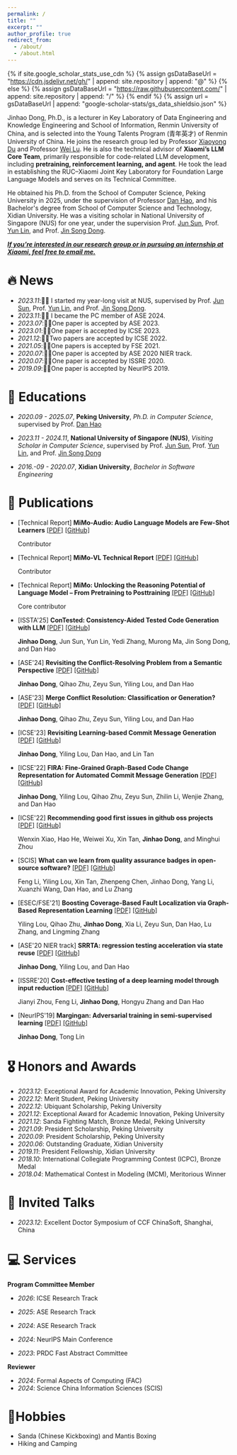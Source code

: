 ```yaml
---
permalink: /
title: ""
excerpt: ""
author_profile: true
redirect_from: 
  - /about/
  - /about.html
---
```


{% if site.google_scholar_stats_use_cdn %}
{% assign gsDataBaseUrl = "https://cdn.jsdelivr.net/gh/" | append: site.repository | append: "@" %}
{% else %}
{% assign gsDataBaseUrl = "https://raw.githubusercontent.com/" | append: site.repository | append: "/" %}
{% endif %}
{% assign url = gsDataBaseUrl | append: "google-scholar-stats/gs_data_shieldsio.json" %}

<span class='anchor' id='about-me'></span>

Jinhao Dong, Ph.D., is a lecturer in Key Laboratory of Data Engineering and Knowledge Engineering and School of Information, Renmin University of China, and is selected into the Young Talents Program (青年英才) of Renmin University of China. He joins the research group led by Professor [Xiaoyong Du](http://info.ruc.edu.cn/jsky/szdw/ajxjgcx/jsjkxyjsx1/js2/7374b0a3f58045fc9543703ccea2eb9c.htm) and Professor [Wei Lu](http://info.ruc.edu.cn/jsky/szdw/ajxjgcx/jsjkxyjsx1/js2/43edc05040f54656aed4869bb7969de0.htm). He is also the technical advisor of **Xiaomi’s LLM Core Team**, primarily responsible for code-related LLM development, including **pretraining, reinforcement learning, and agent**. He took the lead in establishing the RUC–Xiaomi Joint Key Laboratory for Foundation Large Language Models and serves on its Technical Committee.

He obtained his Ph.D. from the School of Computer Science, Peking University in 2025, under the supervision of Professor [Dan Hao](https://sites.google.com/view/danhao/), and his Bachelor's degree from School of Computer Science and Technology, Xidian University. He was a visiting scholar in National University of Singapore (NUS) for one year, under the supervision Prof. [Jun Sun](https://sunjun.site/), Prof. [Yun Lin](http://linyun.info/), and Prof. [Jin Song Dong](https://www.comp.nus.edu.sg/~dongjs/).

<!-- His research goal is achieving **automatic and trustworthy software development**. More specifically, *to develop reliable tools to automate development process, with the guarantees of soundness.* His research interests also include code change comprehension, fault localization, and semi-supervised learning. -->

***<u>If you’re interested in our research group or in pursuing an internship at Xiaomi, feel free to email me.</u>***

# 🔥 News
- *2023.11*:🎉🎉 I started my year-long visit at NUS, supervised by Prof. [Jun Sun](https://sunjun.site/), Prof. [Yun Lin](http://linyun.info/), and Prof. [Jin Song Dong](https://www.comp.nus.edu.sg/~dongjs/).
- *2023.11*:🎉🎉 I became the PC member of ASE 2024.
- *2023.07*:🎉🎉One paper is accepted by ASE 2023.
- *2023.01*:🎉🎉One paper is accepted by ICSE 2023.
- *2021.12*:🎉🎉Two papers are accepted by ICSE 2022.
- *2021.05*:🎉🎉One papers is accepted by FSE 2021.
- *2020.07*:🎉🎉One paper is accepted by ASE 2020 NIER track.
- *2020.07*:🎉🎉One paper is accepted by ISSRE 2020.
- *2019.09*:🎉🎉One paper is accepted by NeurIPS 2019.

# 📖 Educations

- *2020.09 - 2025.07*, **Peking University**, *Ph.D. in Computer Science*, supervised by Prof. [Dan Hao](https://sites.google.com/view/danhao/) 
- *2023.11 - 2024.11*, **National University of Singapore (NUS)**, *Visiting Scholar in Computer Science*, supervised by Prof. [Jun Sun](https://sunjun.site/), Prof. [Yun Lin](http://linyun.info/), and Prof. [Jin Song Dong](https://www.comp.nus.edu.sg/~dongjs/)

- *2016.-09 - 2020.07*, **Xidian University**, *Bachelor in Software Engineering*

# 📝 Publications 


- [Technical Report] **MiMo-Audio: Audio Language Models are Few-Shot Learners**
<a href='pdfs/mimo-audio.pdf'><i class="fa fa-file-pdf"></i>[PDF]</a>
<a href='https://github.com/XiaomiMiMo/MiMo-Audio'><i class="fab fa-github"></i>[GitHub]</a>
  
  Contributor

- [Technical Report] **MiMo-VL Technical Report**
<a href='pdfs/mimo-vl.pdf'><i class="fa fa-file-pdf"></i>[PDF]</a>
<a href='https://github.com/XiaomiMiMo/MiMo-VL'><i class="fab fa-github"></i>[GitHub]</a>
  
  Contributor


- [Technical Report] **MiMo: Unlocking the Reasoning Potential of Language Model – From Pretraining to Posttraining**
<a href='pdfs/mimo-v1.pdf'><i class="fa fa-file-pdf"></i>[PDF]</a>
<a href='https://github.com/XiaomiMiMo/MiMo'><i class="fab fa-github"></i>[GitHub]</a>
  
  Core contributor

- [ISSTA'25] **ConTested: Consistency-Aided Tested Code Generation with LLM**
<a href='pdfs/issta25_contest.pdf'><i class="fa fa-file-pdf"></i>[PDF]</a>
<a href='https://github.com/DJjjjhao/replication_package'><i class="fab fa-github"></i>[GitHub]</a>
  
  **Jinhao Dong**, Jun Sun, Yun Lin, Yedi Zhang, Murong Ma, Jin Song Dong, and Dan Hao

- [ASE'24] **Revisiting the Conflict-Resolving Problem from a Semantic Perspective**
<a href='pdfs/ase24_formal_merge.pdf'><i class="fa fa-file-pdf"></i>[PDF]</a>
<a href='https://github.com/DJjjjhao/ase24-merge'><i class="fab fa-github"></i>[GitHub]</a>
  
  **Jinhao Dong**, Qihao Zhu, Zeyu Sun, Yiling Lou, and Dan Hao

- [ASE'23] **Merge Conflict Resolution: Classification or Generation?**
<a href='pdfs/ase23_merge.pdf'><i class="fa fa-file-pdf"></i>[PDF]</a>
<a href='https://github.com/DJjjjhao/ase-merge'><i class="fab fa-github"></i>[GitHub]</a>
  
  **Jinhao Dong**, Qihao Zhu, Zeyu Sun, Yiling Lou, and Dan Hao
<!-- [[PDF]](pdfs/ase23_merge.pdf) [[Code]](https://zenodo.org/record/5881117#.YeliUEBBwlI) -->



- [ICSE'23] **Revisiting Learning-based Commit Message Generation** 
<a href='pdfs/icse23_study.pdf'><i class="fa fa-file-pdf"></i>[PDF]</a>
<a href='https://doi.org/10.5281/zenodo.7042270'><i class="fab fa-github"></i>[GitHub]</a>

   **Jinhao Dong**, Yiling Lou, Dan Hao, and Lin Tan

- [ICSE'22]  **FIRA: Fine-Grained Graph-Based Code Change Representation for Automated Commit Message Generation**
<a href='pdfs/icse22_fira.pdf'><i class="fa fa-file-pdf"></i>[PDF]</a>
<a href='https://github.com/DJjjjhao/FIRA-ICSE'><i class="fab fa-github"></i>[GitHub]</a>

  **Jinhao Dong**, Yiling Lou, Qihao Zhu, Zeyu Sun, Zhilin Li, Wenjie Zhang, and Dan Hao

- [ICSE'22] **Recommending good first issues in github oss projects**
<a href='pdfs/icse22_recommend.pdf'><i class="fa fa-file-pdf"></i>[PDF]</a>
<a href='https://zenodo.org/record/5881117#.YeliUEBBwlI'><i class="fab fa-github"></i>[GitHub]</a>
  
  Wenxin Xiao, Hao He, Weiwei Xu, Xin Tan, **Jinhao Dong**, and Minghui Zhou

- [SCIS] **What can we learn from quality assurance badges in open-source software?**
<a href='pdfs/what.pdf'><i class="fa fa-file-pdf"></i>[PDF]</a>
<a href='https://github.com/Spiridempt/Badge'><i class="fab fa-github"></i>[GitHub]</a>

  Feng Li, Yiling Lou, Xin Tan, Zhenpeng Chen, Jinhao Dong, Yang Li, Xuanzhi Wang, Dan Hao, and Lu Zhang

- [ESEC/FSE'21] **Boosting Coverage-Based Fault Localization via Graph-Based Representation Learning** 
<a href='pdfs/fse21_boost.pdf'><i class="fa fa-file-pdf"></i>[PDF]</a>
<a href='https://github.com/yilinglou/Grace'><i class="fab fa-github"></i>[GitHub]</a>

  Yiling Lou, Qihao Zhu, **Jinhao Dong**, Xia Li, Zeyu Sun, Dan Hao, Lu Zhang, and Lingming Zhang

- [ASE'20 NIER track] **SRRTA: regression testing acceleration via state reuse**
<a href='pdfs/ase20_srrta_cost.pdf'><i class="fa fa-file-pdf"></i>[PDF]</a>
<a href='https://github.com/DeepReduce/DeepReduce'><i class="fab fa-github"></i>[GitHub]</a>

  **Jinhao Dong**, Yiling Lou, and Dan Hao

- [ISSRE'20] **Cost-effective testing of a deep learning model through input reduction** 
<a href='pdfs/issre20_cost.pdf'><i class="fa fa-file-pdf"></i>[PDF]</a>
<a href='https://github.com/DeepReduce/DeepReduce'><i class="fab fa-github"></i>[GitHub]</a>

  Jianyi Zhou, Feng Li, **Jinhao Dong**, Hongyu Zhang and Dan Hao

- [NeurIPS'19] **Margingan: Adversarial training in semi-supervised learning**
<a href='pdfs/nips19_margingan.pdf'><i class="fa fa-file-pdf"></i>[PDF]</a>
<a href='https://github.com/DJjjjhao/MarginGAN'><i class="fab fa-github"></i>[GitHub]</a>

  **Jinhao Dong**, Tong Lin

# 🎖 Honors and Awards
- *2023.12*: Exceptional Award for Academic Innovation, Peking University
- *2022.12*: Merit Student, Peking University
- *2022.12*: Ubiquant  Scholarship, Peking University
- *2021.12*: Exceptional Award for Academic Innovation, Peking University
- *2021.12*: Sanda Fighting Match, Bronze Medal, Peking University
- *2021.09*: President Scholarship, Peking University
- *2020.09*: President Scholarship, Peking University
- *2020.06*: Outstanding Graduate, Xidian University
- *2019.11*: President Fellowship, Xidian University
- *2018.10*: International Collegiate Programming Contest (ICPC), Bronze Medal
- *2018.04*: Mathematical Contest in Modeling (MCM), Meritorious Winner

# 💬 Invited Talks
- *2023.12*: Excellent Doctor Symposium of CCF ChinaSoft, Shanghai, China

# 💻 Services
**Program Committee Member**

- *2026*: ICSE Research Track
- *2025*: ASE Research Track
- *2024*: ASE Research Track

- *2024*: NeurIPS Main Conference
- *2023*: PRDC Fast Abstract Committee

**Reviewer**

- *2024*: Formal Aspects of Computing (FAC)
- *2024*: Science China Information Sciences (SCIS)

# 🥊Hobbies

- Sanda (Chinese Kickboxing) and Mantis Boxing
- Hiking and Camping